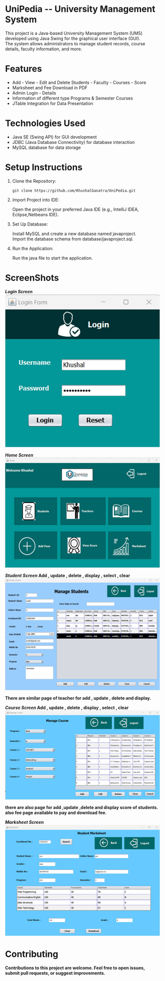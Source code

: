 # UniPedia -- University Management System

  This project is a Java-based University Management System (UMS) developed using Java Swing for the graphical user interface (GUI). <br>The system allows administrators to manage student records, course details, faculty information, and more.
# Features
  - Add - View - Edit and Delete Students - Faculty - Courses - Score
  - Marksheet and Fee Download in PDF
  - Admin Login - Details
  - Information of different type Programs & Semester Courses
  -  JTable Integration for Data Presentation

# Technologies Used
 - Java SE (Swing API) for GUI development
 - JDBC (Java Database Connectivity) for database interaction
 - MySQL database for data storage

# Setup Instructions
 1. Clone the Repository:<br>

        git clone https://github.com/KhushalGanatra/UniPedia.git
 2. Import Project into IDE:<br>

    Open the project in your preferred Java IDE (e.g., IntelliJ IDEA, Eclipse,Netbeans IDE).<br>
  3. Set Up Database:<br>

     Install MySQL and create a new database named javaproject.<br>
     Import the database schema from database/javaproject.sql.<br>

 4. Run the Application:<br>

    Run the java file to start the application.<br>

# ScreenShots
  <b>*Login Screen*<b><br>
  ![Login Screen](ScreenShots/Login.jpg)<br>

  *Home Screen*<br>
  ![Home Screen](ScreenShots/Home.jpg)<br>

  *Student Screen*  Add , update , delete , display , select , clear<br>
  ![Student Screen](ScreenShots/Student.jpg)<br>

  There are similar page of teacher for add , update , delete and display.<br>

  *Course Screen*  Add , update , delete , display , select , clear<br>
  ![Course Screen](ScreenShots/Course.jpg)<br>

  there are also page for add ,update ,delete and display score of students.<br>
  also fee page available to pay and download fee.<br>

  *Marksheet Screen* <br>
  ![Marksheet Screen](ScreenShots/Marksheet.jpg)<br>


# Contributing
  Contributions to this project are welcome. Feel free to open issues, submit pull requests, or suggest improvements.
  
  
